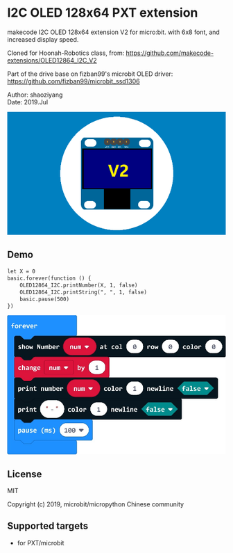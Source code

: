 # I2C OLED 128x64 PXT extension

makecode I2C OLED 128x64 extension V2 for micro:bit. with 6x8 font, and increased display speed.  

Cloned for Hoonah-Robotics class, from: 
https://github.com/makecode-extensions/OLED12864_I2C_V2

Part of the drive base on fizban99's microbit OLED driver:  
https://github.com/fizban99/microbit_ssd1306  

Author: shaoziyang  
Date:   2019.Jul  

![](icon.png)  

## Demo

```
let X = 0
basic.forever(function () {
    OLED12864_I2C.printNumber(X, 1, false)
    OLED12864_I2C.printString(", ", 1, false)
    basic.pause(500)
})
```

![](test.jpg)

## License

MIT

Copyright (c) 2019, microbit/micropython Chinese community    

## Supported targets

* for PXT/microbit

